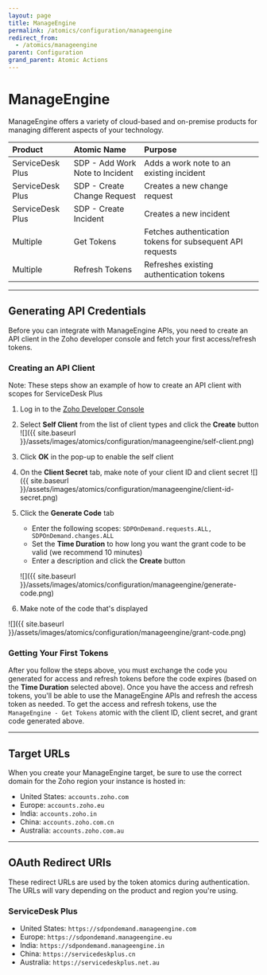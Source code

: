 ```yaml
---
layout: page
title: ManageEngine
permalink: /atomics/configuration/manageengine
redirect_from:
  - /atomics/manageengine
parent: Configuration
grand_parent: Atomic Actions
---
```


# ManageEngine
ManageEngine offers a variety of cloud-based and on-premise products for managing different aspects of your technology.

| Product | Atomic Name | Purpose |
|:--------|:------------|:--------|
| ServiceDesk Plus | SDP - Add Work Note to Incident | Adds a work note to an existing incident |
| ServiceDesk Plus | SDP - Create Change Request | Creates a new change request |
| ServiceDesk Plus | SDP - Create Incident | Creates a new incident |
| Multiple | Get Tokens | Fetches authentication tokens for subsequent API requests |
| Multiple | Refresh Tokens | Refreshes existing authentication tokens |

---

## Generating API Credentials
Before you can integrate with ManageEngine APIs, you need to create an API client in the Zoho developer console and fetch your first access/refresh tokens.

### Creating an API Client
Note: These steps show an example of how to create an API client with scopes for ServiceDesk Plus

1. Log in to the [Zoho Developer Console](https://api-console.zoho.com/)
1. Select **Self Client** from the list of client types and click the **Create** button
![]({{ site.baseurl }}/assets/images/atomics/configuration/manageengine/self-client.png)

1. Click **OK** in the pop-up to enable the self client
1. On the **Client Secret** tab, make note of your client ID and client secret
![]({{ site.baseurl }}/assets/images/atomics/configuration/manageengine/client-id-secret.png)

1. Click the **Generate Code** tab
	* Enter the following scopes: `SDPOnDemand.requests.ALL, SDPOnDemand.changes.ALL`
	* Set the **Time Duration** to how long you want the grant code to be valid (we recommend 10 minutes)
	* Enter a description and click the **Create** button

	![]({{ site.baseurl }}/assets/images/atomics/configuration/manageengine/generate-code.png)

1. Make note of the code that's displayed

![]({{ site.baseurl }}/assets/images/atomics/configuration/manageengine/grant-code.png)

### Getting Your First Tokens
After you follow the steps above, you must exchange the code you generated for access and refresh tokens before the code expires (based on the **Time Duration** selected above). Once you have the access and refresh tokens, you'll be able to use the ManageEngine APIs and refresh the access token as needed. To get the access and refresh tokens, use the `ManageEngine - Get Tokens` atomic with the client ID, client secret, and grant code generated above.

---

## Target URLs
When you create your ManageEngine target, be sure to use the correct domain for the Zoho region your instance is hosted in:
* United States: `accounts.zoho.com`
* Europe: `accounts.zoho.eu`
* India: `accounts.zoho.in`
* China: `accounts.zoho.com.cn`
* Australia: `accounts.zoho.com.au`

---

## OAuth Redirect URIs
These redirect URLs are used by the token atomics during authentication. The URLs will vary depending on the product and region you're using.

### ServiceDesk Plus
* United States: `https://sdpondemand.manageengine.com`
* Europe: `https://sdpondemand.manageengine.eu`
* India: `https://sdpondemand.manageengine.in`
* China: `https://servicedeskplus.cn`
* Australia: `https://servicedeskplus.net.au`
